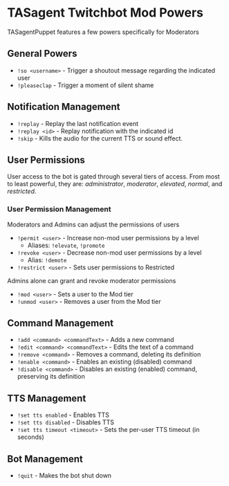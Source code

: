 # TASagent Twitchbot Mod Powers

TASagentPuppet features a few powers specifically for Moderators

## General Powers

* `!so <username>` - Trigger a shoutout message regarding the indicated user
* `!pleaseclap` - Trigger a moment of silent shame

## Notification Management

* `!replay` - Replay the last notification event
* `!replay <id>` - Replay notification with the indicated id
* `!skip` - Kills the audio for the current TTS or sound effect.

## User Permissions

User access to the bot is gated through several tiers of access.  From most to least powerful, they are: _administrator_, _moderator_, _elevated_, _normal_, and _restricted_.

### User Permission Management

Moderators and Admins can adjust the permissions of users

* `!permit <user>` - Increase non-mod user permissions by a level
    * Aliases: `!elevate`, `!promote`
* `!revoke <user>` - Decrease non-mod user permissions by a level
    * Alias: `!demote`
* `!restrict <user>` - Sets user permissions to Restricted

Admins alone can grant and revoke moderator permissions

* `!mod <user>` - Sets a user to the Mod tier
* `!unmod <user>` - Removes a user from the Mod tier

## Command Management

* `!add <command> <commandText>` - Adds a new command
* `!edit <command> <commandText>` - Edits the text of a command
* `!remove <command>` - Removes a command, deleting its definition
* `!enable <command>` - Enables an existing (disabled) command
* `!disable <command>` - Disables an existing (enabled) command, preserving its definition

## TTS Management

* `!set tts enabled` - Enables TTS
* `!set tts disabled` - Disables TTS
* `!set tts timeout <timeout>` -  Sets the per-user TTS timeout (in seconds)

## Bot Management

* `!quit` - Makes the bot shut down
